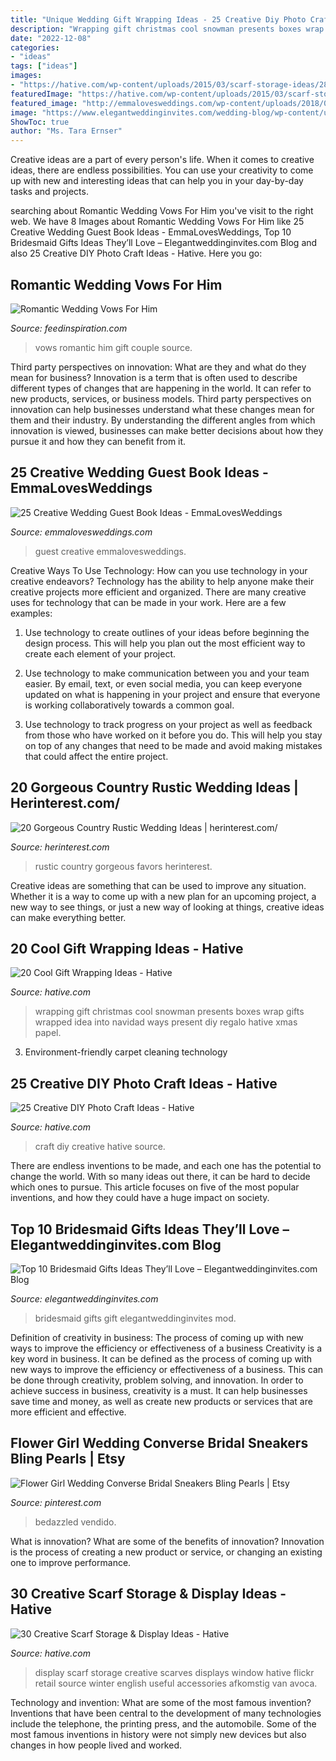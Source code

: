 ```yaml
---
title: "Unique Wedding Gift Wrapping Ideas - 25 Creative Diy Photo Craft Ideas"
description: "Wrapping gift christmas cool snowman presents boxes wrap gifts wrapped idea into navidad ways present diy regalo hative xmas papel"
date: "2022-12-08"
categories:
- "ideas"
tags: ["ideas"]
images:
- "https://hative.com/wp-content/uploads/2015/03/scarf-storage-ideas/28-creative-scarf-storage-and-display-ideas.jpg"
featuredImage: "https://hative.com/wp-content/uploads/2015/03/scarf-storage-ideas/28-creative-scarf-storage-and-display-ideas.jpg"
featured_image: "http://emmalovesweddings.com/wp-content/uploads/2018/01/wishing-stones-wedding-guest-book-ideas.jpg"
image: "https://www.elegantweddinginvites.com/wedding-blog/wp-content/uploads/2015/07/bridesmaid-gift-ideas-with-nail-polish-and-champagne.jpg"
ShowToc: true
author: "Ms. Tara Ernser"
---
```



Creative ideas are a part of every person's life. When it comes to creative ideas, there are endless possibilities. You can use your creativity to come up with new and interesting ideas that can help you in your day-by-day tasks and projects. 

	

		
searching about Romantic Wedding Vows For Him you've visit to the right web. We have 8 Images about Romantic Wedding Vows For Him like 25 Creative Wedding Guest Book Ideas - EmmaLovesWeddings, Top 10 Bridesmaid Gifts Ideas They’ll Love – Elegantweddinginvites.com Blog and also 25 Creative DIY Photo Craft Ideas - Hative. Here you go:
		
    
## Romantic Wedding Vows For Him

<img loading=lazy src="http://feedinspiration.com/wp-content/uploads/2015/06/Wedding-Gift-for-Couple-2nd-Anniversary-Gift-Wedding-Vows.jpg" onerror="this.onerror=null;this.src='https://tse1.mm.bing.net/th?id=OIP.BvltcS2WVWZHIJMsBhr2_QHaJ4&amp;pid=15.1';" alt="Romantic Wedding Vows For Him">

_Source: feedinspiration.com_

>vows romantic him gift couple source. 

	

Third party perspectives on innovation: What are they and what do they mean for business?
Innovation is a term that is often used to describe different types of changes that are happening in the world. It can refer to new products, services, or business models. Third party perspectives on innovation can help businesses understand what these changes mean for them and their industry. By understanding the different angles from which innovation is viewed, businesses can make better decisions about how they pursue it and how they can benefit from it.

    
## 25 Creative Wedding Guest Book Ideas - EmmaLovesWeddings

<img loading=lazy src="http://emmalovesweddings.com/wp-content/uploads/2018/01/wishing-stones-wedding-guest-book-ideas.jpg" onerror="this.onerror=null;this.src='https://tse4.mm.bing.net/th?id=OIP.sqMoQSg5LjhfKxeevO8gaAHaUR&amp;pid=15.1';" alt="25 Creative Wedding Guest Book Ideas - EmmaLovesWeddings">

_Source: emmalovesweddings.com_

>guest creative emmalovesweddings. 

	

Creative Ways To Use Technology: How can you use technology in your creative endeavors?
Technology has the ability to help anyone make their creative projects more efficient and organized. There are many creative uses for technology that can be made in your work. Here are a few examples:
1. Use technology to create outlines of your ideas before beginning the design process. This will help you plan out the most efficient way to create each element of your project.

2. Use technology to make communication between you and your team easier. By email, text, or even social media, you can keep everyone updated on what is happening in your project and ensure that everyone is working collaboratively towards a common goal.

3. Use technology to track progress on your project as well as feedback from those who have worked on it before you do. This will help you stay on top of any changes that need to be made and avoid making mistakes that could affect the entire project.

    
## 20 Gorgeous Country Rustic Wedding Ideas | Herinterest.com/

<img loading=lazy src="https://www.herinterest.com/wp-content/uploads/2015/01/7e25a67226d02a42fa272ee1d9017031.jpg" onerror="this.onerror=null;this.src='https://tse4.mm.bing.net/th?id=OIP.nzwyiEb7pvMw6h4nu8IfqgHaLH&amp;pid=15.1';" alt="20 Gorgeous Country Rustic Wedding Ideas | herinterest.com/">

_Source: herinterest.com_

>rustic country gorgeous favors herinterest. 

	

Creative ideas are something that can be used to improve any situation. Whether it is a way to come up with a new plan for an upcoming project, a new way to see things, or just a new way of looking at things, creative ideas can make everything better.

    
## 20 Cool Gift Wrapping Ideas - Hative

<img loading=lazy src="https://hative.com/wp-content/uploads/2014/10/gift-wrapping-ideas/7-cool-gift-wrapping-ideas.jpg" onerror="this.onerror=null;this.src='https://tse2.mm.bing.net/th?id=OIP.FCGR5qcVwaA-UGUQzGBzGgHaM2&amp;pid=15.1';" alt="20 Cool Gift Wrapping Ideas - Hative">

_Source: hative.com_

>wrapping gift christmas cool snowman presents boxes wrap gifts wrapped idea into navidad ways present diy regalo hative xmas papel. 

	

3. Environment-friendly carpet cleaning technology 

    
## 25 Creative DIY Photo Craft Ideas - Hative

<img loading=lazy src="https://hative.com/wp-content/uploads/2014/11/diy-photo-craft-ideas/23-diy-photo-craft-ideas.jpg" onerror="this.onerror=null;this.src='https://tse1.mm.bing.net/th?id=OIP.MgGUXorVUvA4fWyds88K4AHaOl&amp;pid=15.1';" alt="25 Creative DIY Photo Craft Ideas - Hative">

_Source: hative.com_

>craft diy creative hative source. 

	

There are endless inventions to be made, and each one has the potential to change the world. With so many ideas out there, it can be hard to decide which ones to pursue. This article focuses on five of the most popular inventions, and how they could have a huge impact on society.

    
## Top 10 Bridesmaid Gifts Ideas They’ll Love – Elegantweddinginvites.com Blog

<img loading=lazy src="https://www.elegantweddinginvites.com/wedding-blog/wp-content/uploads/2015/07/bridesmaid-gift-ideas-with-nail-polish-and-champagne.jpg" onerror="this.onerror=null;this.src='https://tse1.mm.bing.net/th?id=OIP.tIV-q9Nf79ZgGN1MFHVyXQHaLH&amp;pid=15.1';" alt="Top 10 Bridesmaid Gifts Ideas They’ll Love – Elegantweddinginvites.com Blog">

_Source: elegantweddinginvites.com_

>bridesmaid gifts gift elegantweddinginvites mod. 

	

Definition of creativity in business: The process of coming up with new ways to improve the efficiency or effectiveness of a business
Creativity is a key word in business. It can be defined as the process of coming up with new ways to improve the efficiency or effectiveness of a business. This can be done through creativity, problem solving, and innovation. 
In order to achieve success in business, creativity is a must. It can help businesses save time and money, as well as create new products or services that are more efficient and effective.

    
## Flower Girl Wedding Converse Bridal Sneakers Bling Pearls | Etsy

<img loading=lazy src="https://i.pinimg.com/736x/1b/46/b2/1b46b2f64f4961ad80fb068d02075cb9.jpg" onerror="this.onerror=null;this.src='https://tse2.mm.bing.net/th?id=OIP.lsTBdW4xlQmgpbtJsMD4iQHaK9&amp;pid=15.1';" alt="Flower Girl Wedding Converse Bridal Sneakers Bling Pearls | Etsy">

_Source: pinterest.com_

>bedazzled vendido. 

	

What is innovation? What are some of the benefits of innovation?
Innovation is the process of creating a new product or service, or changing an existing one to improve performance.

    
## 30 Creative Scarf Storage &amp; Display Ideas - Hative

<img loading=lazy src="https://hative.com/wp-content/uploads/2015/03/scarf-storage-ideas/28-creative-scarf-storage-and-display-ideas.jpg" onerror="this.onerror=null;this.src='https://tse2.mm.bing.net/th?id=OIP.tHcBPHAZqT_1oE7QXYolywHaJ4&amp;pid=15.1';" alt="30 Creative Scarf Storage &amp; Display Ideas - Hative">

_Source: hative.com_

>display scarf storage creative scarves displays window hative flickr retail source winter english useful accessories afkomstig van avoca. 

	

Technology and invention: What are some of the most famous invention?
Inventions that have been central to the development of many technologies include the telephone, the printing press, and the automobile. Some of the most famous inventions in history were not simply new devices but also changes in how people lived and worked.


